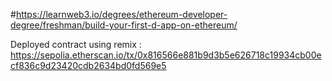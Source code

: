 #https://learnweb3.io/degrees/ethereum-developer-degree/freshman/build-your-first-d-app-on-ethereum/

Deployed contract using remix : https://sepolia.etherscan.io/tx/0x816566e881b9d3b5e626718c19934cb00ecf836c9d23420cdb2634bd0fd569e5
